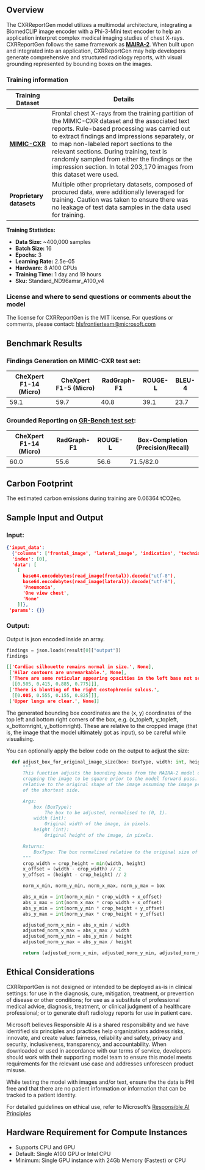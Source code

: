 ## Overview

The CXRReportGen model utilizes a multimodal architecture, integrating a BiomedCLIP image encoder with a Phi-3-Mini text encoder to help an application interpret complex medical imaging studies of chest X-rays. CXRReportGen follows the same framework as **[MAIRA-2](https://www.microsoft.com/en-us/research/publication/maira-2-grounded-radiology-report-generation/)**. When built upon and integrated into an application, CXRReportGen may help developers generate comprehensive and structured radiology reports, with visual grounding represented by bounding boxes on the images.

### Training information

| **Training Dataset**   | **Details**        | 
|----------------|---------------------|
| **[MIMIC-CXR](https://physionet.org/content/mimic-cxr/2.0.0/)**  | Frontal chest X-rays from the training partition of the MIMIC-CXR dataset and the associated text reports. Rule-based processing was carried out to extract findings and impressions separately, or to map non-labeled report sections to the relevant sections. During training, text is randomly sampled from either the findings or the impression section. In total 203,170 images from this dataset were used.|
| **Proprietary datasets**  | Multiple other proprietary datasets, composed of procured data, were additionally leveraged for training. Caution was taken to ensure there was no leakage of test data samples in the data used for training. |  

**Training Statistics:**
  - **Data Size:** ~400,000 samples
  - **Batch Size:** 16
  - **Epochs:** 3
  - **Learning Rate:** 2.5e-05
  - **Hardware:** 8 A100 GPUs
  - **Training Time:** 1 day and 19 hours
  - **Sku:** Standard_ND96amsr_A100_v4

### License and where to send questions or comments about the model
The license for CXRReportGen is the MIT license.
For questions or comments, please contact: hlsfrontierteam@microsoft.com

## Benchmark Results

### Findings Generation on MIMIC-CXR test set:

| CheXpert F1-14 (Micro) | CheXpert F1-5 (Micro)| RadGraph-F1 | ROUGE-L | BLEU-4|
|----------------|--------------|-------------|---------|-------|
| 59.1 | 59.7 | 40.8 | 39.1 |23.7 |


### Grounded Reporting on [GR-Bench test set](https://arxiv.org/pdf/2406.04449v1):

| CheXpert F1-14 (Micro) | RadGraph-F1 | ROUGE-L | Box-Completion (Precision/Recall)|
|------------------------|------------ |----------|-----------------|
| 60.0 | 55.6 | 56.6 | 71.5/82.0 |

## Carbon Footprint
The estimated carbon emissions during training are 0.06364 tCO2eq.


## Sample Input and Output

### Input:
```json
{'input_data': 
  {'columns': ['frontal_image', 'lateral_image', 'indication', 'technique', 'comparison'],
  'index': [0],
  'data': [
    [
      base64.encodebytes(read_image(frontal)).decode("utf-8"), 
      base64.encodebytes(read_image(lateral)).decode("utf-8"), 
      'Pneumonia', 
      'One view chest', 
      'None'
    ]]},
 'params': {}}
```

### Output:
Output is json encoded inside an array.
```python
findings = json.loads(result[0]["output"])
findings
```

```json
[['Cardiac silhouette remains normal in size.', None],
 ['Hilar contours are unremarkable.', None],
 ['There are some reticular appearing opacities in the left base not seen on the prior exam.',
  [[0.505, 0.415, 0.885, 0.775]]],
 ['There is blunting of the right costophrenic sulcus.',
  [[0.005, 0.555, 0.155, 0.825]]],
 ['Upper lungs are clear.', None]]
```
The generated bounding box coordinates are the (x, y) coordinates of the top left and bottom right corners of the box, e.g. (x_topleft, y_topleft, x_bottomright, y_bottomright). These are relative to the cropped image (that is, the image that the model ultimately got as input), so be careful while visualising.

You can optionally apply the below code on the output to adjust the size:
```python
  def adjust_box_for_original_image_size(box: BoxType, width: int, height: int) -> BoxType:
      """
      This function adjusts the bounding boxes from the MAIRA-2 model output to account for the image processor
      cropping the image to be square prior to the model forward pass. The box coordinates are adjusted to be
      relative to the original shape of the image assuming the image processor cropped the image based on the length
      of the shortest side.

      Args:
          box (BoxType):
              The box to be adjusted, normalised to (0, 1).
          width (int):
              Original width of the image, in pixels.
          height (int):
              Original height of the image, in pixels.

      Returns:
          BoxType: The box normalised relative to the original size of the image.
      """
      crop_width = crop_height = min(width, height)
      x_offset = (width - crop_width) // 2
      y_offset = (height - crop_height) // 2

      norm_x_min, norm_y_min, norm_x_max, norm_y_max = box

      abs_x_min = int(norm_x_min * crop_width + x_offset)
      abs_x_max = int(norm_x_max * crop_width + x_offset)
      abs_y_min = int(norm_y_min * crop_height + y_offset)
      abs_y_max = int(norm_y_max * crop_height + y_offset)

      adjusted_norm_x_min = abs_x_min / width
      adjusted_norm_x_max = abs_x_max / width
      adjusted_norm_y_min = abs_y_min / height
      adjusted_norm_y_max = abs_y_max / height

      return (adjusted_norm_x_min, adjusted_norm_y_min, adjusted_norm_x_max, adjusted_norm_y_max)
```

## Ethical Considerations

CXRReportGen is not designed or intended to be deployed as-is in clinical settings: for use in the diagnosis, cure, mitigation, treatment, or prevention of disease or other conditions; for use as a substitute of professional medical advice, diagnosis, treatment, or clinical judgment of a healthcare professional; or to generate draft radiology reports for use in patient care.  

Microsoft believes Responsible AI is a shared responsibility and we have identified six principles and practices help organizations address risks, innovate, and create value: fairness, reliability and safety, privacy and security, inclusiveness, transparency, and accountability. When downloaded or used in accordance with our terms of service, developers should work with their supporting model team to ensure this model meets requirements for the relevant use case and addresses unforeseen product misuse.   

While testing the model with images and/or text, ensure the the data is PHI free and that there are no patient information or information that can be tracked to a patient identity.

For detailed guidelines on ethical use, refer to Microsoft’s [Responsible AI Principles](https://www.microsoft.com/en-us/ai/responsible-ai)

## Hardware Requirement for Compute Instances
- Supports CPU and GPU
- Default: Single A100 GPU or Intel CPU
- Minimum: Single GPU instance with 24Gb Memory (Fastest) or CPU